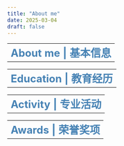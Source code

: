 ```yaml
---
title: "About me"
date: 2025-03-04
draft: false
---
```



<table>
  <tr>
    <td align="center" colspan="4"><font size=5 color='steelBlue'><strong>About me | 基本信息</strong></font></td>
  </tr>


<table>
      <tr>
    <td align="center" colspan="4"><font size=5 color='steelBlue'><strong>Education | 教育经历</strong></font></td>
  </tr>



  



  <table>
      <tr>
    <td align="center" colspan="4"><font size=5 color='steelBlue'><strong>Activity | 专业活动</strong></font></td>
  </tr>




<table>
  <tr>
    <td align="center" colspan="4"><font size=5 color='steelBlue'><strong>Awards | 荣誉奖项</strong></font></td>
  </tr>

